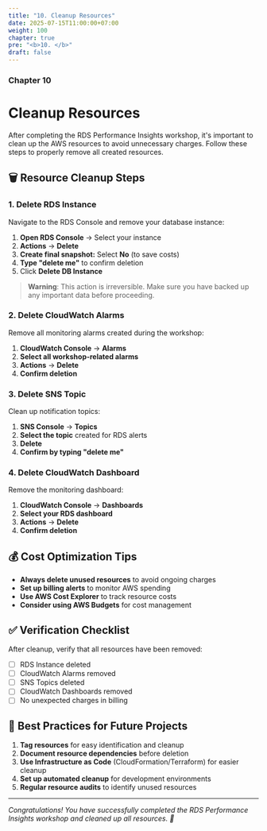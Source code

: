 ```yaml
---
title: "10. Cleanup Resources"
date: 2025-07-15T11:00:00+07:00
weight: 100
chapter: true
pre: "<b>10. </b>"
draft: false
---
```


### Chapter 10

# Cleanup Resources

After completing the RDS Performance Insights workshop, it's important to clean up the AWS resources to avoid unnecessary charges. Follow these steps to properly remove all created resources.

## 🗑️ Resource Cleanup Steps

### 1. Delete RDS Instance

Navigate to the RDS Console and remove your database instance:

1. **Open RDS Console** → Select your instance
2. **Actions** → **Delete**
3. **Create final snapshot:** Select **No** (to save costs)
4. **Type "delete me"** to confirm deletion
5. Click **Delete DB Instance**

> **Warning**: This action is irreversible. Make sure you have backed up any important data before proceeding.

### 2. Delete CloudWatch Alarms

Remove all monitoring alarms created during the workshop:

1. **CloudWatch Console** → **Alarms**
2. **Select all workshop-related alarms**
3. **Actions** → **Delete**
4. **Confirm deletion**

### 3. Delete SNS Topic

Clean up notification topics:

1. **SNS Console** → **Topics**
2. **Select the topic** created for RDS alerts
3. **Delete**
4. **Confirm by typing "delete me"**

### 4. Delete CloudWatch Dashboard

Remove the monitoring dashboard:

1. **CloudWatch Console** → **Dashboards**
2. **Select your RDS dashboard**
3. **Actions** → **Delete**
4. **Confirm deletion**

## 💰 Cost Optimization Tips

- **Always delete unused resources** to avoid ongoing charges
- **Set up billing alerts** to monitor AWS spending
- **Use AWS Cost Explorer** to track resource costs
- **Consider using AWS Budgets** for cost management

## ✅ Verification Checklist

After cleanup, verify that all resources have been removed:

- [ ] RDS Instance deleted
- [ ] CloudWatch Alarms removed
- [ ] SNS Topics deleted
- [ ] CloudWatch Dashboards removed
- [ ] No unexpected charges in billing

## 🎯 Best Practices for Future Projects

1. **Tag resources** for easy identification and cleanup
2. **Document resource dependencies** before deletion
3. **Use Infrastructure as Code** (CloudFormation/Terraform) for easier cleanup
4. **Set up automated cleanup** for development environments
5. **Regular resource audits** to identify unused resources

---

*Congratulations! You have successfully completed the RDS Performance Insights workshop and cleaned up all resources. 🎉*
